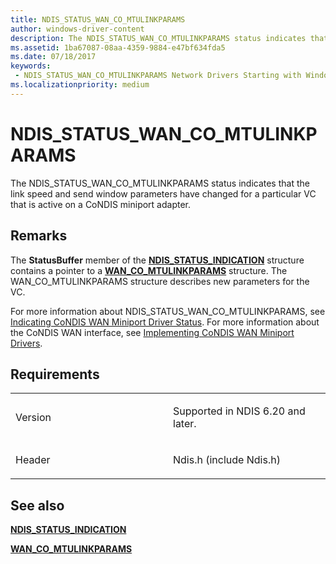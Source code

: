 ```yaml
---
title: NDIS_STATUS_WAN_CO_MTULINKPARAMS
author: windows-driver-content
description: The NDIS_STATUS_WAN_CO_MTULINKPARAMS status indicates that the link speed and send window parameters have changed for a particular VC that is active on a CoNDIS miniport adapter.
ms.assetid: 1ba67087-08aa-4359-9884-e47bf634fda5
ms.date: 07/18/2017
keywords:
 - NDIS_STATUS_WAN_CO_MTULINKPARAMS Network Drivers Starting with Windows Vista
ms.localizationpriority: medium
---
```


# NDIS\_STATUS\_WAN\_CO\_MTULINKPARAMS


The NDIS\_STATUS\_WAN\_CO\_MTULINKPARAMS status indicates that the link speed and send window parameters have changed for a particular VC that is active on a CoNDIS miniport adapter.

Remarks
-------

The **StatusBuffer** member of the [**NDIS\_STATUS\_INDICATION**](https://msdn.microsoft.com/library/windows/hardware/ff567373) structure contains a pointer to a [**WAN\_CO\_MTULINKPARAMS**](https://msdn.microsoft.com/library/windows/hardware/ff565821) structure. The WAN\_CO\_MTULINKPARAMS structure describes new parameters for the VC.

For more information about NDIS\_STATUS\_WAN\_CO\_MTULINKPARAMS, see [Indicating CoNDIS WAN Miniport Driver Status](https://msdn.microsoft.com/library/windows/hardware/ff554825). For more information about the CoNDIS WAN interface, see [Implementing CoNDIS WAN Miniport Drivers](https://msdn.microsoft.com/library/windows/hardware/ff553805).

Requirements
------------

<table>
<colgroup>
<col width="50%" />
<col width="50%" />
</colgroup>
<tbody>
<tr class="odd">
<td><p>Version</p></td>
<td><p>Supported in NDIS 6.20 and later.</p></td>
</tr>
<tr class="even">
<td><p>Header</p></td>
<td>Ndis.h (include Ndis.h)</td>
</tr>
</tbody>
</table>

## See also


[**NDIS\_STATUS\_INDICATION**](https://msdn.microsoft.com/library/windows/hardware/ff567373)

[**WAN\_CO\_MTULINKPARAMS**](https://msdn.microsoft.com/library/windows/hardware/ff565821)

 

 




